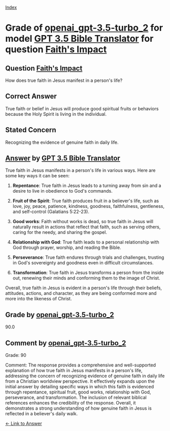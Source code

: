 
[Index](../../../../index.md)
# Grade of [openai_gpt-3.5-turbo_2](../../../grading_models/openai_gpt-3.5-turbo_2.md) for model [GPT 3.5 Bible Translator](../../../answering_models/GPT_3.5_Bible_Translator.md) for question [Faith's Impact](../../../questions/Faith_s_Impact.md)

## Question [Faith's Impact](../../../questions/Faith_s_Impact.md)
How does true faith in Jesus manifest in a person's life?

## Correct Answer
True faith or belief in Jesus will produce good spiritual fruits or behaviors because the Holy Spirit is living in the individual.

## Stated Concern
Recognizing the evidence of genuine faith in daily life.

## [Answer](../Faith_s_Impact.md) by [GPT 3.5 Bible Translator](../../../answering_models/GPT_3.5_Bible_Translator.md)
True faith in Jesus manifests in a person's life in various ways. Here are some key ways it can be seen:

1. **Repentance**: True faith in Jesus leads to a turning away from sin and a desire to live in obedience to God's commands.

2. **Fruit of the Spirit**: True faith produces fruit in a believer's life, such as love, joy, peace, patience, kindness, goodness, faithfulness, gentleness, and self-control (Galatians 5:22-23).

3. **Good works**: Faith without works is dead, so true faith in Jesus will naturally result in actions that reflect that faith, such as serving others, caring for the needy, and sharing the gospel.

4. **Relationship with God**: True faith leads to a personal relationship with God through prayer, worship, and reading the Bible.

5. **Perseverance**: True faith endures through trials and challenges, trusting in God's sovereignty and goodness even in difficult circumstances.

6. **Transformation**: True faith in Jesus transforms a person from the inside out, renewing their minds and conforming them to the image of Christ.

Overall, true faith in Jesus is evident in a person's life through their beliefs, attitudes, actions, and character, as they are being conformed more and more into the likeness of Christ.

## Grade by [openai_gpt-3.5-turbo_2](../../../grading_models/openai_gpt-3.5-turbo_2.md)
90.0

## Comment by [openai_gpt-3.5-turbo_2](../../../grading_models/openai_gpt-3.5-turbo_2.md)
Grade: 90

Comment: The response provides a comprehensive and well-supported explanation of how true faith in Jesus manifests in a person's life, addressing the concern of recognizing evidence of genuine faith in daily life from a Christian worldview perspective. It effectively expands upon the initial answer by detailing specific ways in which this faith is evidenced through repentance, spiritual fruit, good works, relationship with God, perseverance, and transformation. The inclusion of relevant biblical references enhances the credibility of the response. Overall, it demonstrates a strong understanding of how genuine faith in Jesus is reflected in a believer's daily walk.

[&lt;- Link to Answer](../Faith_s_Impact.md)

